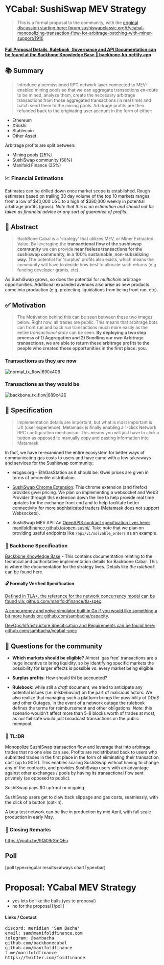 # YCabal: SushiSwap MEV Strategy

> This is a formal proposal to the community, with the
> [original discussion starting here: forum.sushiswapclassic.org/t/ycabal-monopolizing-transaction-flow-for-arbitrage-batching-with-miner-support/1910](https://forum.sushiswapclassic.org/t/ycabal-monopolizing-transaction-flow-for-arbitrage-batching-with-miner-support/1910)

#### [Full Proposal Details, Rulebook, Governance and API Documentation can be found at the Backbone Knowledge Base :link: backbone-kb.netlify.app](https://backbone-kb.netlify.app)

## 📚 Summary

> Introduce a permissioned RPC network layer connected to MEV-enabled
> mining pools so that we can aggregate transactions en-route to be
> mined, analyze them, create the necessary arbitrage transactions from
> those aggregated transactions (in real time) and batch send them to
> the mining pools. Arbitrage profits are then refunded back to the
> originating user account in the form of either:

- Ethereum
- XSushi
- Stablecoin
- Other Asset

Arbitrage profits are split between:

- Mining pools (25%)
- SushiSwap community (50%)
- Manifold Finance (25%)

### 📈 Financial Estimations

Estimates can be drilled down once market scope is established. Rough
estimates based on trailing 30 day volume of the top 10 markets ranges
from a low of $40,000 USD to a high of $380,000 weekly in potential
arbitrage profits (gross). _Note that this is an estimation and should
not be taken as financial advice or any sort of guarantee of profits_.

## 🔮 Abstract

> BackBone Cabal is a 'strategy' that utilizes MEV, or Miner Extracted
> Value. By leveraging the **transactional flow of the sushiswap
> community** we can provide **near feeless transactions for the
> sushiswap community, in a 100% sustainable, non-subsidizing way.** The
> potential for 'surplus' profits also exists, which means the community
> will have to decide how best to allocate such returns (e.g. funding
> developer grants, etc).

As SushiSwap grows, so does the potential for _multichain_ arbitrage
opportunities. Additional expanded avenues also arise as new products
come into production (e.g. protecting liquidations from being front run,
etc).

## ✅ Motivation

> The Motivation behind this can be seen between these two images below.
> Right now, all trades are public. This means that arbitrage bots can
> front run and back run transactions much more easily as the entire
> _transactional state_ can be seen. **By deploying a two step process
> of 1) Aggregation and 2) Bundling our own Arbitrage transactions, we
> are able to return these arbitrage profits to the people who created
> those opportunities in the first place: you.**

### Transactions as they are now

![normal_tx_flow|690x408](upload://dcPAL0R20FzdeWSVsILDq2ysGu2.png)

### Transactions as they would be

![backbone_tx_flow|689x426](upload://rJp3ix9El7iBGGK4HZIxxQHkSru.png)

## 🧰 Specification

> Implementation details are important, but what is most important is UX
> (user experience). Metamask is finally enabling a 1-click Network RPC
> configuration mechanism. This means you will just have to click a
> button as opposed to manually copy and pasting information into
> Metamask.

In fact, we have re-examined the entire ecosystem for better ways of
communicating gas costs to users and have came with a few takeaways and
services for the Sushiswap community:

- ercgas.org - EthGasStation as it should be. Gwei prices are given in
  terms of percentile distribution.

- [SushiSwap Chrome Extension](https://github.com/backbonecabal/sushiswap-gas-watcher):
  This chrome extension (and firefox) provides gwei pricing. We plan on
  implementing a websocket and Web3 Provider through this extension down
  the line to help provide real time updates for the exchange front end
  and to help facilitate better connectivity for more sophisticated
  traders (Metamask does not support Websockets).

- SushiSwap MEV API: An
  [OpenAPI3 contract specification lives here: manifoldfinance.github.io/open-sushi/](https://manifoldfinance.github.io/open-sushi/).
  Take note that we plan on providing useful endpoints like
  `/api/v1/solvable_orders` as an example.

### 📐 Backbone Specification

[Backbone Knowledge Base](http://backbone-kb.netlify.app/) - This
contains documentation relating to the technical and authoritative
implementation details for Backbone Cabal. This is where the
documentation for the strategy lives. Details like _the rulebook_ can be
found here.

#### 🔓 Formally Verified Specification

[Defined in TLA+, the reference for the network concurrency model can be found via: github.com/manifoldfinance/tla-spec](https://github.com/manifoldfinance/tla-spec).

[A concurrency and _naive_ simulator built in Go if you would like something a bit more hands on: github.com/sambacha/capacity](https://github.com/sambacha/capacity).

[DevOps/Infrastructure Specification and Requirements can be found here: github.com/sambacha/ycabal-spec](https://github.com/sambacha/ycabal-spec)

## 📍 Questions for the community

- **Which markets should be eligible?** Almost 'gas free' transactions
  are a huge incentive to bring liquidity, so by identifying specific
  markets the possibility for larger effects is possible vs. every
  market being eligible

- **Surplus profits**: How should thi be accounted?

- **Rulebook**: while still a _draft_ document, we tried to anticipate
  any potential issues (i.e. _misbehavior_) on the part of malicious
  actors. We also realize that managing such a platform brings the
  possibility of DDoS and other Outages. In the event of a network
  outage the rulebook defines the terms for reimbursement and other
  obligations. _Note_: this scenario wouldn't affect more than 5-8
  blocks worth of trades at most, as our fail safe would just broadcast
  transactions on the public mempool.

### 💯 TL:DR

Monopolize SushiSwap transaction flow and leverage that into arbitrage
trades that no one else can see. Profits are redistributed back to users
who submitted trades in the first place in the form of eliminating their
transaction cost (up to 90%). This enables scaling SushiSwap without
having to change any of the contracts, and provides SushiSwap users with
an advantage against other exchanges / pools by having its transactional
flow sent privately (as opposed to public).

SushiSwap pays $0 upfront or ongoing.

SushiSwap users get to claw back slippage and gas costs, seamlessly,
with the click of a button (opt-in).

A beta test network can be live in production by mid April, with full
scale production in early May.

### 🦍 Closing Remarks

https://youtu.be/9Qj0RrSmQEo

## Poll

[poll type=regular results=always chartType=bar]

# Proposal: YCabal MEV Strategy

- yes lets be like the bulls (yes to proposal)
- no for the proposal [/poll]

#### Links / Contact

<pre>
discord: meridian 'Sam Bacha'
email: sam@manifoldfinance.com 
telegram: @sambacha
github.com/backbonecabal
github.com/manifoldfinance
t.me/manifoldfinance
https://twitter.com/foldfinance
